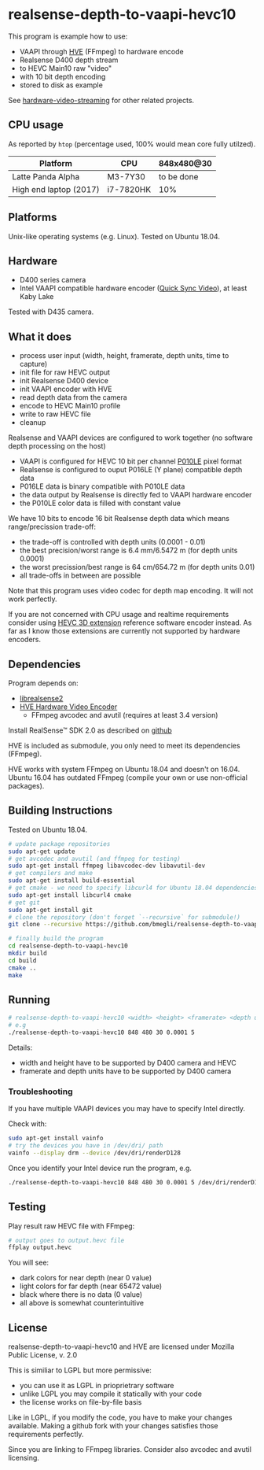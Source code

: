 # realsense-depth-to-vaapi-hevc10

This program is example how to use:
 - VAAPI through [HVE](https://github.com/bmegli/hardware-video-encoder) (FFmpeg) to hardware encode
 - Realsense D400 depth stream
 - to HEVC Main10 raw "video"
 - with 10 bit depth encoding
 - stored to disk as example
 
See [hardware-video-streaming](https://github.com/bmegli/hardware-video-streaming) for other related projects.

## CPU usage

As reported by `htop` (percentage used, 100% would mean core fully utilzed).

| Platform               | CPU       |  848x480@30   |
|------------------------|-----------|---------------|
| Latte Panda Alpha      | M3-7Y30   |to be done     |
| High end laptop (2017) | i7-7820HK |  10%          |

## Platforms 

Unix-like operating systems (e.g. Linux).
Tested on Ubuntu 18.04.

## Hardware

- D400 series camera
- Intel VAAPI compatible hardware encoder ([Quick Sync Video](https://ark.intel.com/Search/FeatureFilter?productType=processors&QuickSyncVideo=true)), at least Kaby Lake

Tested with D435 camera.

## What it does

- process user input (width, height, framerate, depth units, time to capture)
- init file for raw HEVC output
- init Realsense D400 device
- init VAAPI encoder with HVE
- read depth data from the camera
- encode to HEVC Main10 profile
- write to raw HEVC file
- cleanup

Realsense and VAAPI devices are configured to work together (no software depth processing on the host)
- VAAPI is configured for HEVC 10 bit per channel [P010LE](https://github.com/bmegli/hardware-video-encoder/issues/18#issuecomment-569501602) pixel format
- Realsense is configured to ouput P016LE (Y plane) compatible depth data
- P016LE data is binary compatible with P010LE data
- the data output by Realsense is directly fed to VAAPI hardware encoder
- the P010LE color data is filled with constant value

We have 10 bits to encode 16 bit Realsense depth data which means range/precission trade-off:
- the trade-off is controlled with depth units (0.0001 - 0.01)
- the best precision/worst range is 6.4 mm/6.5472 m (for depth units 0.0001)
- the worst precission/best range is 64 cm/654.72 m (for depth units 0.01)
- all trade-offs in between are possible

Note that this program uses video codec for depth map encoding. It will not work perfectly.

If you are not concerned with CPU usage and realtime requirements consider using [HEVC 3D extension](https://hevc.hhi.fraunhofer.de/3dhevc) reference software encoder instead. As far as I know those extensions are currently not supported by hardware encoders.

## Dependencies

Program depends on:
- [librealsense2](https://github.com/IntelRealSense/librealsense) 
- [HVE Hardware Video Encoder](https://github.com/bmegli/hardware-video-encoder)
   - FFmpeg avcodec and avutil (requires at least 3.4 version)

Install RealSense™ SDK 2.0 as described on [github](https://github.com/IntelRealSense/librealsense) 

HVE is included as submodule, you only need to meet its dependencies (FFmpeg).

HVE works with system FFmpeg on Ubuntu 18.04 and doesn't on 16.04.
Ubuntu 16.04 has outdated FFmpeg (compile your own or use non-official packages).

## Building Instructions

Tested on Ubuntu 18.04.

``` bash
# update package repositories
sudo apt-get update 
# get avcodec and avutil (and ffmpeg for testing)
sudo apt-get install ffmpeg libavcodec-dev libavutil-dev
# get compilers and make
sudo apt-get install build-essential
# get cmake - we need to specify libcurl4 for Ubuntu 18.04 dependencies problem
sudo apt-get install libcurl4 cmake
# get git
sudo apt-get install git
# clone the repository (don't forget `--recursive` for submodule!)
git clone --recursive https://github.com/bmegli/realsense-depth-to-vaapi-hevc10.git

# finally build the program
cd realsense-depth-to-vaapi-hevc10
mkdir build
cd build
cmake ..
make
```

## Running 

``` bash
# realsense-depth-to-vaapi-hevc10 <width> <height> <framerate> <depth units> <seconds> [device]
# e.g
./realsense-depth-to-vaapi-hevc10 848 480 30 0.0001 5
```

Details:
- width and height have to be supported by D400 camera and HEVC
- framerate and depth units have to be supported by D400 camera

### Troubleshooting

If you have multiple VAAPI devices you may have to specify Intel directly.

Check with:
```bash
sudo apt-get install vainfo
# try the devices you have in /dev/dri/ path
vainfo --display drm --device /dev/dri/renderD128
```

Once you identify your Intel device run the program, e.g.

```bash
./realsense-depth-to-vaapi-hevc10 848 480 30 0.0001 5 /dev/dri/renderD128
```

## Testing

Play result raw HEVC file with FFmpeg:

``` bash
# output goes to output.hevc file
ffplay output.hevc
```

You will see:
- dark colors for near depth (near 0 value)
- light colors for far depth (near 65472 value)
- black where there is no data (0 value)
- all above is somewhat counterintuitive

## License

realsense-depth-to-vaapi-hevc10 and HVE are licensed under Mozilla Public License, v. 2.0

This is similiar to LGPL but more permissive:
- you can use it as LGPL in prioprietrary software
- unlike LGPL you may compile it statically with your code
- the license works on file-by-file basis

Like in LGPL, if you modify the code, you have to make your changes available.
Making a github fork with your changes satisfies those requirements perfectly.

Since you are linking to FFmpeg libraries. Consider also avcodec and avutil licensing.
